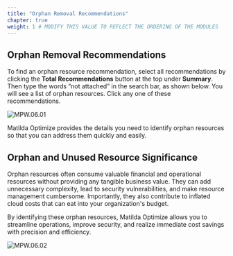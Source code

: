 ```yaml
---
title: "Orphan Removal Recommendations" 
chapter: true
weight: 1 # MODIFY THIS VALUE TO REFLECT THE ORDERING OF THE MODULES
---
```

## Orphan Removal Recommendations

To find an orphan resource recommendation, select all recommendations by clicking the **Total Recommendations** button at the top under **Summary**. Then type the words “not attached” in the search bar, as shown below. You will see a list of orphan resources. Click any one of these recommendations. 

![MPW.06.01](/images/MPW.06.01.png)

Matilda Optimize provides the details you need to identify orphan resources so that you can address them quickly and easily.

## Orphan and Unused Resource Significance

Orphan resources often consume valuable financial and operational resources without providing any tangible business value. They can add unnecessary complexity, lead to security vulnerabilities, and make resource management cumbersome. Importantly, they also contribute to inflated cloud costs that can eat into your organization's budget.

By identifying these orphan resources, Matilda Optimize allows you to streamline operations, improve security, and realize immediate cost savings with precision and efficiency.

![MPW.06.02](/images/MPW.06.02.png)

